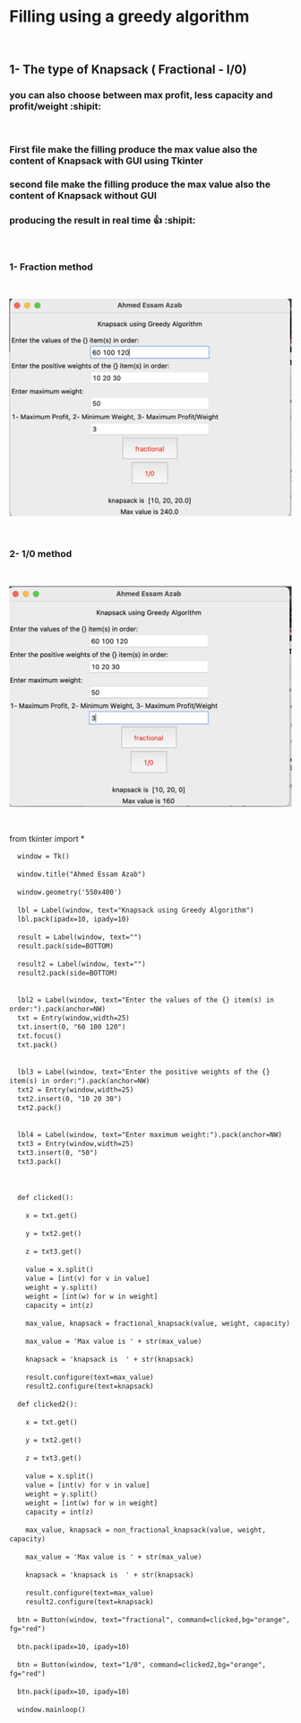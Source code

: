 # Filling using a greedy algorithm

<br />

## 1- The type of Knapsack ( Fractional - I/0)  
### you can also choose between max profit, less capacity and profit/weight  :shipit:

<br />

### First file make the filling produce the max value also the content of Knapsack with GUI using Tkinter
### second file make the filling produce the max value also the content of Knapsack without GUI 
### producing the result in real time :+1: :shipit:

<br />


### 1- Fraction method
<br />


![alt text](https://github.com/ahmedazab1235/Knapsack-Greedy-Algorithm-Fractional-and-1-0/blob/main/Screen%20Shot%202021-06-26%20at%2012.24.58%20AM.png?raw=true)


<br />


### 2- 1/0 method

<br />


![alt text](https://github.com/ahmedazab1235/Knapsack-Greedy-Algorithm-Fractional-and-1-0/blob/main/Screen%20Shot%202021-06-26%20at%2012.25.36%20AM.png?raw=true)


<br />



   from tkinter import *



      window = Tk()

      window.title("Ahmed Essam Azab")

      window.geometry('550x400')

      lbl = Label(window, text="Knapsack using Greedy Algorithm")
      lbl.pack(ipadx=10, ipady=10)

      result = Label(window, text="")
      result.pack(side=BOTTOM)

      result2 = Label(window, text="")
      result2.pack(side=BOTTOM)


      lbl2 = Label(window, text="Enter the values of the {} item(s) in order:").pack(anchor=NW)
      txt = Entry(window,width=25)
      txt.insert(0, "60 100 120")
      txt.focus()
      txt.pack()


      lbl3 = Label(window, text="Enter the positive weights of the {} item(s) in order:").pack(anchor=NW)
      txt2 = Entry(window,width=25)
      txt2.insert(0, "10 20 30")
      txt2.pack()


      lbl4 = Label(window, text="Enter maximum weight:").pack(anchor=NW)
      txt3 = Entry(window,width=25)
      txt3.insert(0, "50")
      txt3.pack()



      def clicked():

        x = txt.get()

        y = txt2.get()

        z = txt3.get()

        value = x.split()
        value = [int(v) for v in value]
        weight = y.split()
        weight = [int(w) for w in weight]
        capacity = int(z)

        max_value, knapsack = fractional_knapsack(value, weight, capacity)

        max_value = 'Max value is ' + str(max_value)

        knapsack = 'knapsack is  ' + str(knapsack)

        result.configure(text=max_value)
        result2.configure(text=knapsack)

      def clicked2():

        x = txt.get()

        y = txt2.get()

        z = txt3.get()

        value = x.split()
        value = [int(v) for v in value]
        weight = y.split()
        weight = [int(w) for w in weight]
        capacity = int(z)

        max_value, knapsack = non_fractional_knapsack(value, weight, capacity)

        max_value = 'Max value is ' + str(max_value)

        knapsack = 'knapsack is  ' + str(knapsack)

        result.configure(text=max_value)
        result2.configure(text=knapsack)

      btn = Button(window, text="fractional", command=clicked,bg="orange", fg="red")

      btn.pack(ipadx=10, ipady=10)

      btn = Button(window, text="1/0", command=clicked2,bg="orange", fg="red")

      btn.pack(ipadx=10, ipady=10)

      window.mainloop()
      



